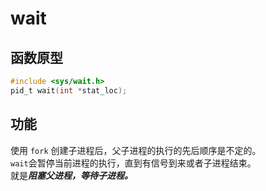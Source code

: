# wait

## 函数原型
```c
#include <sys/wait.h>
pid_t wait(int *stat_loc);
```
## 功能
使用 `fork` 创建子进程后，父子进程的执行的先后顺序是不定的。<br>
`wait`会暂停当前进程的执行，直到有信号到来或者子进程结束。<br>
就是***阻塞父进程，等待子进程。***<br>
